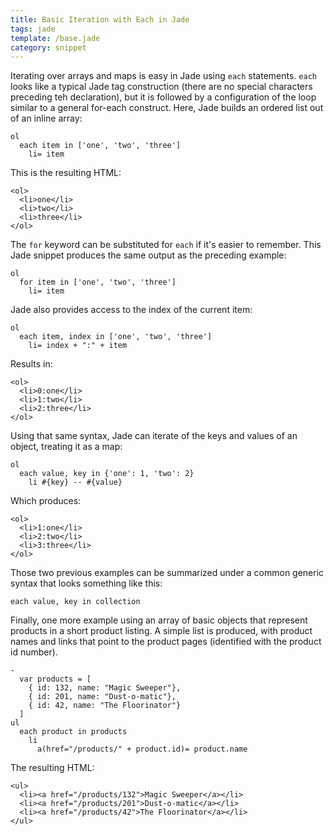 ```yaml
---
title: Basic Iteration with Each in Jade
tags: jade
template: /base.jade
category: snippet
---
```


Iterating over arrays and maps is easy in Jade using `each` statements. `each` looks like a typical Jade tag construction (there are no special characters preceding teh declaration), but it is followed by a configuration of the loop similar to a general for-each construct. Here, Jade builds an ordered list out of an inline array:

```
ol
  each item in ['one', 'two', 'three']
    li= item
```

This is the resulting HTML:

```
<ol>
  <li>one</li>
  <li>two</li>
  <li>three</li>
</ol>
```

The `for` keyword can be substituted for `each` if it's easier to remember. This Jade snippet produces the same output as the preceding example:

```
ol
  for item in ['one', 'two', 'three']
    li= item
```

Jade also provides access to the index of the current item:

```
ol
  each item, index in ['one', 'two', 'three']
    li= index + ":" + item
```

Results in:

```
<ol>
  <li>0:one</li>
  <li>1:two</li>
  <li>2:three</li>
</ol>
```

Using that same syntax, Jade can iterate of the keys and values of an object, treating it as a map:

```
ol
  each value, key in {'one': 1, 'two': 2}
    li #{key} -- #{value}
```

Which produces:

```
<ol>
  <li>1:one</li>
  <li>2:two</li>
  <li>3:three</li>
</ol>
```

Those two previous examples can be summarized under a common generic syntax that looks something like this:

```
each value, key in collection
```

Finally, one more example using an array of basic objects that represent products in a short product listing. A simple list is produced, with product names and links that point to the product pages (identified with the product id number).

```
-
  var products = [
    { id: 132, name: "Magic Sweeper"},
    { id: 201, name: "Dust-o-matic"},
    { id: 42, name: "The Floorinator"}
  ]
ul
  each product in products
    li
      a(href="/products/" + product.id)= product.name
```

The resulting HTML:

```
<ul>
  <li><a href="/products/132">Magic Sweeper</a></li>
  <li><a href="/products/201">Dust-o-matic</a></li>
  <li><a href="/products/42">The Floorinator</a></li>
</ul>
```
